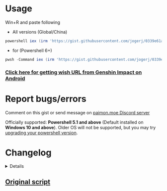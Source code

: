 # Usage
Win+R and paste following
* All versions (Global/China)
```powershell
powershell iex (irm 'https://gist.githubusercontent.com/jogerj/0339e61a92e0de2e360c5212a94854e8/raw/get_wish_url_from_cache.ps1')
```
* for (Powershell 6+)
```powershell
pwsh -Command iex (irm 'https://gist.githubusercontent.com/jogerj/0339e61a92e0de2e360c5212a94854e8/raw/get_wish_url_from_cache.ps1')
```
### [Click here for getting wish URL from Genshin Impact on Android](https://gist.github.com/jogerj/2372d0e5bee51e001a6d8956240d527b)

# Report bugs/errors
Comment on this gist or send message on [paimon.moe Discord server](https://discord.com/channels/820601523125747712/820601523125747715/1012175730873991228)

Officially supported: **Powershell 5.1 and above** (Default installed on **Windows 10 and above**). Older OS will not be supported, but you may try [upgrading your powershell version](https://www.microsoft.com/en-us/download/details.aspx?id=54616).

# Changelog
<details>
 
## Version 0.12.2
* Fix for new API URL in 4.6
 
## Version 0.12.1
* Typo message fix
   
## Version 0.12.0
* Deprecated and removed fallback methods
* Now cache path lookup checks for latest modified subfolder
   
## Version 0.11.1
* Fix for Genshin 4.0
   
## Version 0.11.0
* Fix for Genshin 3.8

## Version 0.10.0
* Now if a user has both global and china version of the game, it will load the URL from whichever is last open.

## Version 0.9.0
* Fix CN suffix to `game_biz=hk4e_cn`
* Fix check validity for URLs beginning with `https://webstatic...`

## Version 0.8.0
* Added new method from [MadeBaruna](https://gist.github.com/MadeBaruna/1d75c1d37d19eca71591ec8a31178235/). Now supports 3 different methods (should be totally foolproof 🤞)
* Automatically checks for expired/invalid link
* ~~URL date is now retrieved from URL `timestamp` parameter~~ Removed URL time since it's unnecessary to check for URL expiry


## Version 0.7.0
* Combined Global and China server scripts. Now will check for Global first before China log files. Can be overriden to force check China server by adding `china` to the parameter like this:
   ```powershell
   powershell iex "&{$(irm 'https://gist.githubusercontent.com/jogerj/0339e61a92e0de2e360c5212a94854e8/raw/get_wish_url_from_cache.ps1')} china"
   ```
* Pass on args to elevated powershell correctly
* Use more accurate file path pattern from [here](https://gist.github.com/MadeBaruna/1d75c1d37d19eca71591ec8a31178235/)
  
## Version 0.6.0
* Added back old method as fallback option (when webCache gets destroyed/new install)

### Version 0.5.0
* Changed game path lookup to search in log file instead of install path
* Added China version (needs testing)
* adjusted URL lookup pattern

### Version 0.4.0
* ChromeCacheView no longer needed. Script will now read cache files directly
* Credits to @PrimeCicada for finding an alternate path
  
### Version 0.3.0
* Added handling of different game path
* Fixes issue with older installs of Genshin with different path
* Added fallback option for manual entry of game path. Drag and drop your shortcut or exe file (either launcher or game works), the cache path will be grabbed correctly
  
### Version 0.2.0
* Added date of URL to output
* Add warning for URL older than 24h
### Version 0.1.0
* Initial release
</details>

## [Original script](https://gist.github.com/MadeBaruna/1d75c1d37d19eca71591ec8a31178235)
